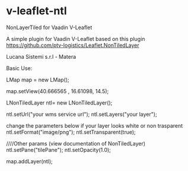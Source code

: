 # v-leaflet-ntl
NonLayerTiled for Vaadin V-Leaflet

A simple plugin for Vaadin V-Leaflet based on this plugin https://github.com/ptv-logistics/Leaflet.NonTiledLayer

Lucana Sistemi s.r.l - Matera

Basic Use:

LMap map = new LMap();

map.setView(40.666565 , 16.61098, 14.5);

LNonTiledLayer ntl= new LNonTiledLayer();

ntl.setUrl("your wms service url");
ntl.setLayers("your layer");


change the parameters below if your layer looks white or non trasparent
ntl.setFormat("image/png");
ntl.setTransparent(true);

////Other params (view documentation of NonTiledLayer)
ntl.setPane("tilePane");
ntl.setOpacity(1.0);

map.addLayer(ntl);
